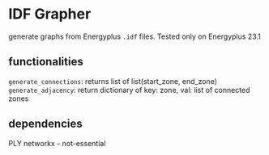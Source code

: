 # IDF Grapher
generate graphs from Energyplus `.idf` files.
Tested only on Energyplus 23.1

## functionalities
`generate_connections`: returns list of list(start_zone, end_zone)
`generate_adjacency`: return dictionary of key: zone, val: list of connected zones


## dependencies
PLY
networkx - not-essential
